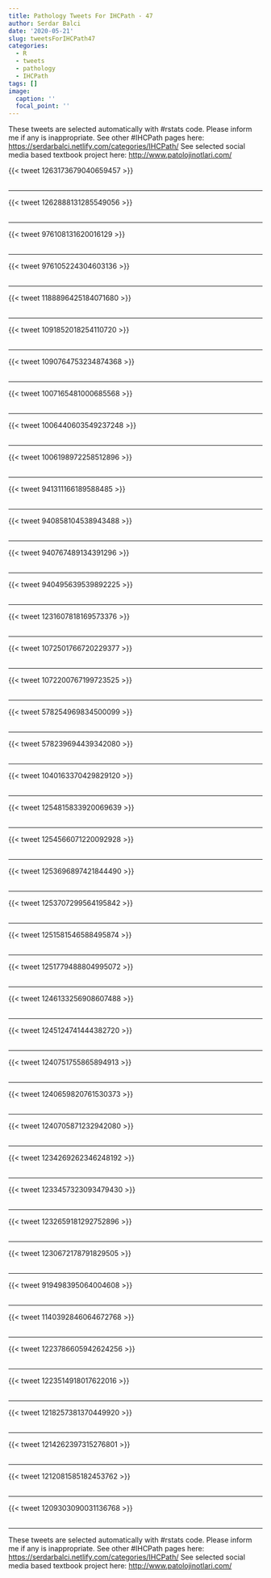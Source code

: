 ```yaml
---
title: Pathology Tweets For IHCPath - 47
author: Serdar Balci
date: '2020-05-21'
slug: tweetsForIHCPath47
categories:
  - R
  - tweets
  - pathology
  - IHCPath
tags: []
image:
  caption: ''
  focal_point: ''
---
```



These tweets are selected automatically with #rstats code. Please inform me if any is inappropriate.
See other #IHCPath pages here: https://serdarbalci.netlify.com/categories/IHCPath/ 
See selected social media based textbook project here: http://www.patolojinotlari.com/

{{< tweet 1263173679040659457 >}}
<br>
<br>
<hr>
{{< tweet 1262888131285549056 >}}
<br>
<br>
<hr>
{{< tweet 976108131620016129 >}}
<br>
<br>
<hr>
{{< tweet 976105224304603136 >}}
<br>
<br>
<hr>
{{< tweet 1188896425184071680 >}}
<br>
<br>
<hr>
{{< tweet 1091852018254110720 >}}
<br>
<br>
<hr>
{{< tweet 1090764753234874368 >}}
<br>
<br>
<hr>
{{< tweet 1007165481000685568 >}}
<br>
<br>
<hr>
{{< tweet 1006440603549237248 >}}
<br>
<br>
<hr>
{{< tweet 1006198972258512896 >}}
<br>
<br>
<hr>
{{< tweet 941311166189588485 >}}
<br>
<br>
<hr>
{{< tweet 940858104538943488 >}}
<br>
<br>
<hr>
{{< tweet 940767489134391296 >}}
<br>
<br>
<hr>
{{< tweet 940495639539892225 >}}
<br>
<br>
<hr>
{{< tweet 1231607818169573376 >}}
<br>
<br>
<hr>
{{< tweet 1072501766720229377 >}}
<br>
<br>
<hr>
{{< tweet 1072200767199723525 >}}
<br>
<br>
<hr>
{{< tweet 578254969834500099 >}}
<br>
<br>
<hr>
{{< tweet 578239694439342080 >}}
<br>
<br>
<hr>
{{< tweet 1040163370429829120 >}}
<br>
<br>
<hr>
{{< tweet 1254815833920069639 >}}
<br>
<br>
<hr>
{{< tweet 1254566071220092928 >}}
<br>
<br>
<hr>
{{< tweet 1253696897421844490 >}}
<br>
<br>
<hr>
{{< tweet 1253707299564195842 >}}
<br>
<br>
<hr>
{{< tweet 1251581546588495874 >}}
<br>
<br>
<hr>
{{< tweet 1251779488804995072 >}}
<br>
<br>
<hr>
{{< tweet 1246133256908607488 >}}
<br>
<br>
<hr>
{{< tweet 1245124741444382720 >}}
<br>
<br>
<hr>
{{< tweet 1240751755865894913 >}}
<br>
<br>
<hr>
{{< tweet 1240659820761530373 >}}
<br>
<br>
<hr>
{{< tweet 1240705871232942080 >}}
<br>
<br>
<hr>
{{< tweet 1234269262346248192 >}}
<br>
<br>
<hr>
{{< tweet 1233457323093479430 >}}
<br>
<br>
<hr>
{{< tweet 1232659181292752896 >}}
<br>
<br>
<hr>
{{< tweet 1230672178791829505 >}}
<br>
<br>
<hr>
{{< tweet 919498395064004608 >}}
<br>
<br>
<hr>
{{< tweet 1140392846064672768 >}}
<br>
<br>
<hr>
{{< tweet 1223786605942624256 >}}
<br>
<br>
<hr>
{{< tweet 1223514918017622016 >}}
<br>
<br>
<hr>
{{< tweet 1218257381370449920 >}}
<br>
<br>
<hr>
{{< tweet 1214262397315276801 >}}
<br>
<br>
<hr>
{{< tweet 1212081585182453762 >}}
<br>
<br>
<hr>
{{< tweet 1209303090031136768 >}}
<br>
<br>
<hr>


These tweets are selected automatically with #rstats code. Please inform me if any is inappropriate.
See other #IHCPath pages here: https://serdarbalci.netlify.com/categories/IHCPath/ 
See selected social media based textbook project here: http://www.patolojinotlari.com/
